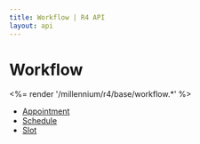 ```yaml
---
title: Workflow | R4 API
layout: api
---
```


# Workflow

<%= render '/millennium/r4/base/workflow.*' %>

* [Appointment](../workflow/appointment)
* [Schedule](../workflow/schedule)
* [Slot](../workflow/slot)
